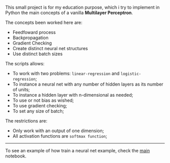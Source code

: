 This small project is for my education purpose, which i try to implement in Python the main concepts of a vanilla **Multilayer Perceptron**.
  
The concepts been worked here are:
  - Feedfoward process
  - Backpropagation
  - Gradient Checking
  - Create distinct neural net structures
  - Use distinct batch sizes

  
The scripts allows:
  - To work with two problems: `linear-regression` and `logistic-regression`;
  - To instance a neural net with any number of hidden layers as its number of units;
  - To instance a hidden layer with n-dimensional as needed;
  - To use or not bias as wished;
  - To use gradient checking;
  - To set any size of batch;

  
The restrictions are:
  - Only work with an output of one dimension;
  - All activation functions are `softmax function`;


***

To see an example of how train a neural net example, check the [main](main.ipynb) notebook.

  

